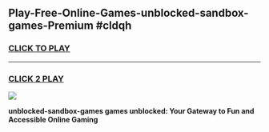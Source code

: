 
## Play-Free-Online-Games-unblocked-sandbox-games-Premium #cldqh
<h3>
<a href="https://premium.freeplayer.one?title=unblocked-sandbox-games&ref=8M">CLICK TO PLAY</a></h3>
<hr>

<h3>
<a href="https://premium.freeplayer.one?title=unblocked-sandbox-games&ref=8M">CLICK 2 PLAY</a>
  
</h3>

<a href="https://premium.freeplayer.one?title=unblocked-sandbox-games&ref=8M"><img src="https://clearcache.store/games.png"></a>


**unblocked-sandbox-games games unblocked: Your Gateway to Fun and Accessible Online Gaming**
